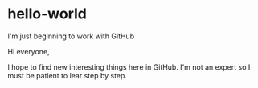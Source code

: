 # hello-world
I'm just beginning to work with GitHub

Hi everyone,

I hope to find new interesting things here in GitHub. I'm not an expert so I must be patient to lear step by step.
